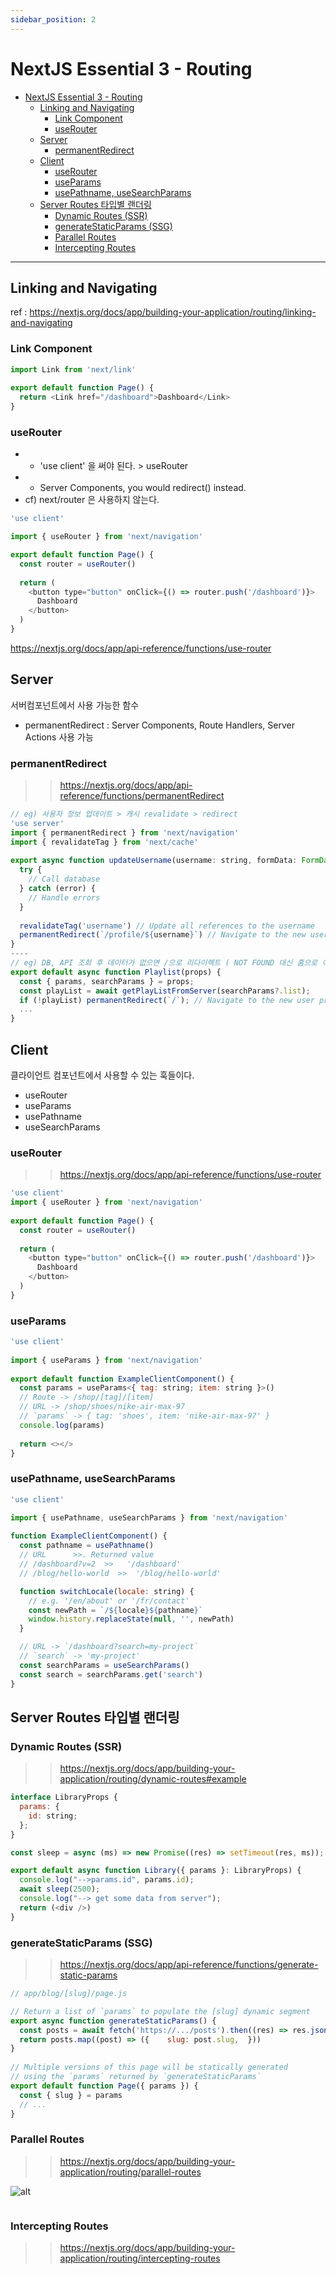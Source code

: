 ```yaml
---
sidebar_position: 2
---
```


# NextJS Essential 3 - Routing

- [NextJS Essential 3 - Routing](#nextjs-essential-3---routing)
  - [Linking and Navigating](#linking-and-navigating)
    - [Link Component](#link-component)
    - [useRouter](#userouter)
  - [Server](#server)
    - [permanentRedirect](#permanentredirect)
  - [Client](#client)
    - [useRouter](#userouter-1)
    - [useParams](#useparams)
    - [usePathname, useSearchParams](#usepathname-usesearchparams)
  - [Server Routes 타입별 랜더링](#server-routes-타입별-랜더링)
    - [Dynamic Routes (SSR)](#dynamic-routes-ssr)
    - [generateStaticParams (SSG)](#generatestaticparams-ssg)
    - [Parallel Routes](#parallel-routes)
    - [Intercepting Routes](#intercepting-routes)

---

## Linking and Navigating

ref : https://nextjs.org/docs/app/building-your-application/routing/linking-and-navigating



### Link Component

```js
import Link from 'next/link'
 
export default function Page() {
  return <Link href="/dashboard">Dashboard</Link>
}

```

### useRouter

- * 'use client' 을 써야 된다. > useRouter 
- * Server Components, you would redirect() instead.
- cf) next/router 은 사용하지 않는다.  


```js
'use client'

import { useRouter } from 'next/navigation'

export default function Page() {
  const router = useRouter()
 
  return (
    <button type="button" onClick={() => router.push('/dashboard')}>
      Dashboard
    </button>
  )
}
```
https://nextjs.org/docs/app/api-reference/functions/use-router

## Server

서버컴포넌트에서 사용 가능한 함수
- permanentRedirect : Server Components, Route Handlers, Server Actions 사용 가능

### permanentRedirect

>>https://nextjs.org/docs/app/api-reference/functions/permanentRedirect

```js
// eg) 사용자 정보 업데이트 > 캐시 revalidate > redirect
'use server'
import { permanentRedirect } from 'next/navigation'
import { revalidateTag } from 'next/cache'
 
export async function updateUsername(username: string, formData: FormData) {
  try {
    // Call database
  } catch (error) {
    // Handle errors
  }
 
  revalidateTag('username') // Update all references to the username
  permanentRedirect(`/profile/${username}`) // Navigate to the new user profile
}
----
// eg) DB, API 조회 후 데이터가 없으면 /으로 리다이렉트 ( NOT FOUND 대신 홈으로 이동 시키고 싶은 경우 ) 
export default async function Playlist(props) {
  const { params, searchParams } = props;
  const playList = await getPlayListFromServer(searchParams?.list);
  if (!playList) permanentRedirect(`/`); // Navigate to the new user profile
  ...
}
```


## Client 

클라이언트 컴포넌트에서 사용할 수 있는 훅들이다.  
- useRouter
- useParams
- usePathname
- useSearchParams

### useRouter

>> https://nextjs.org/docs/app/api-reference/functions/use-router

```js
'use client'
import { useRouter } from 'next/navigation'
 
export default function Page() {
  const router = useRouter()
 
  return (
    <button type="button" onClick={() => router.push('/dashboard')}>
      Dashboard
    </button>
  )
}
```

### useParams

```js
'use client'
 
import { useParams } from 'next/navigation'
 
export default function ExampleClientComponent() {
  const params = useParams<{ tag: string; item: string }>()
  // Route -> /shop/[tag]/[item]
  // URL -> /shop/shoes/nike-air-max-97
  // `params` -> { tag: 'shoes', item: 'nike-air-max-97' }
  console.log(params)
 
  return <></>
}
```

### usePathname, useSearchParams

```js
'use client'

import { usePathname, useSearchParams } from 'next/navigation'
 
function ExampleClientComponent() {
  const pathname = usePathname()
  // URL	  >>. Returned value
  // /dashboard?v=2	 >>   '/dashboard'
  // /blog/hello-world	>>  '/blog/hello-world'

  function switchLocale(locale: string) {
    // e.g. '/en/about' or '/fr/contact'
    const newPath = `/${locale}${pathname}`
    window.history.replaceState(null, '', newPath)
  }

  // URL -> `/dashboard?search=my-project`
  // `search` -> 'my-project'
  const searchParams = useSearchParams()
  const search = searchParams.get('search')
}
```

## Server Routes 타입별 랜더링  

### Dynamic Routes (SSR)

>> https://nextjs.org/docs/app/building-your-application/routing/dynamic-routes#example

```js
interface LibraryProps {
  params: {
    id: string;
  };
}

const sleep = async (ms) => new Promise((res) => setTimeout(res, ms));

export default async function Library({ params }: LibraryProps) {
  console.log("-->params.id", params.id);
  await sleep(2500);
  console.log("--> get some data from server");
  return (<div />)
}
```

### generateStaticParams (SSG)

>>https://nextjs.org/docs/app/api-reference/functions/generate-static-params

```js
// app/blog/[slug]/page.js

// Return a list of `params` to populate the [slug] dynamic segment
export async function generateStaticParams() {
  const posts = await fetch('https://.../posts').then((res) => res.json())
  return posts.map((post) => ({    slug: post.slug,  }))
}
 
// Multiple versions of this page will be statically generated
// using the `params` returned by `generateStaticParams`
export default function Page({ params }) {
  const { slug } = params
  // ...
}
```

### Parallel Routes

>> https://nextjs.org/docs/app/building-your-application/routing/parallel-routes

![alt](https://nextjs.org/_next/image?url=%2Fdocs%2Fdark%2Fparallel-routes.png&w=1920&q=75&dpl=dpl_9x7y4B6Nva5cXpJSPhtT4qqxdyr3)

```js

```


### Intercepting Routes

>> https://nextjs.org/docs/app/building-your-application/routing/intercepting-routes



